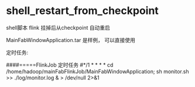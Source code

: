 # shell_restart_from_checkpoint
shell脚本 flink 挂掉后从checkpoint 自动重启


MainFabWindowApplication.tar 是样例， 可以直接使用


定时任务: 

####=====FlinkJob 定时任务
#*/1 * * * * cd /home/hadoop/mainFabFlinkJob/MainFabWindowApplication; sh monitor.sh >> ./log/monitor.log & > /dev/null 2>&1
